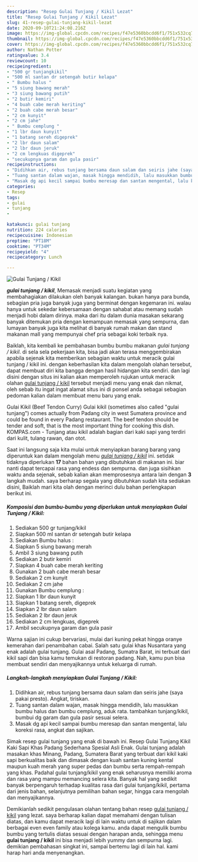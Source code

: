 ```yaml
---
description: "Resep Gulai Tunjang / Kikil Lezat"
title: "Resep Gulai Tunjang / Kikil Lezat"
slug: 41-resep-gulai-tunjang-kikil-lezat
date: 2020-09-10T21:24:08.216Z
image: https://img-global.cpcdn.com/recipes/f47e5360bbcdd6f1/751x532cq70/gulai-tunjang-kikil-foto-resep-utama.jpg
thumbnail: https://img-global.cpcdn.com/recipes/f47e5360bbcdd6f1/751x532cq70/gulai-tunjang-kikil-foto-resep-utama.jpg
cover: https://img-global.cpcdn.com/recipes/f47e5360bbcdd6f1/751x532cq70/gulai-tunjang-kikil-foto-resep-utama.jpg
author: Nathan Potter
ratingvalue: 3.4
reviewcount: 10
recipeingredient:
- "500 gr tunjangkikil"
- "500 ml santan dr setengah butir kelapa"
- " Bumbu halus "
- "5 siung bawang merah"
- "3 siung bawang putih"
- "2 butir kemiri"
- "4 buah cabe merah keriting"
- "2 buah cabe merah besar"
- "2 cm kunyit"
- "2 cm jahe"
- " Bumbu cemplung "
- "1 lbr daun kunyit"
- "1 batang sereh digeprek"
- "2 lbr daun salam"
- "2 lbr daun jeruk"
- "2 cm lengkuas digeprek"
- "secukupnya garam dan gula pasir"
recipeinstructions:
- "Didihkan air, rebus tunjang bersama daun salam dan seiris jahe (saya pakai presto). Angkat, tiriskan."
- "Tuang santan dalam wajan, masak hingga mendidih, lalu masukkan bumbu halus dan bumbu cemplung, aduk rata. tambahkan tunjang/kikil, bumbui dg garam dan gula pasir sesuai selera."
- "Masak dg api kecil sampai bumbu meresap dan santan mengental, lalu koreksi rasa, angkat dan sajikan."
categories:
- Resep
tags:
- gulai
- tunjang
- 

katakunci: gulai tunjang  
nutrition: 224 calories
recipecuisine: Indonesian
preptime: "PT18M"
cooktime: "PT34M"
recipeyield: "4"
recipecategory: Lunch

---
```



![Gulai Tunjang / Kikil](https://img-global.cpcdn.com/recipes/f47e5360bbcdd6f1/751x532cq70/gulai-tunjang-kikil-foto-resep-utama.jpg)

<b><i>gulai tunjang / kikil</i></b>, Memasak menjadi suatu kegiatan yang membahagiakan dilakukan oleh banyak kalangan. bukan hanya para bunda, sebagian pria juga banyak juga yang berminat dengan kegemaran ini. walau hanya untuk sekedar kebersamaan dengan sahabat atau memang sudah menjadi hobi dalam dirinya. maka dari itu dalam dunia masakan sekarang banyak ditemukan pria dengan kemampuan memasak yang sempurna, dan lumayan banyak juga kita melihat di banyak rumah makan dan stand makanan mall yang mempunyai chef pria sebagai koki terbaik nya.

Baiklah, kita kembali ke pembahasan bumbu bumbu makanan <i>gulai tunjang / kikil</i>. di sela sela pekerjaan kita, bisa jadi akan terasa menggembirakan apabila sejenak kita memberikan sebagian waktu untuk meracik gulai tunjang / kikil ini. dengan keberhasilan kita dalam mengolah olahan tersebut, dapat membuat diri kita bangga dengan hasil hidangan kita sendiri. dan lagi disini dengan situs ini kalian akan memperoleh rujukan untuk meracik olahan <u>gulai tunjang / kikil</u> tersebut menjadi menu yang enak dan nikmat, oleh sebab itu ingat ingat alamat situs ini di ponsel anda sebagai sebagian pedoman kalian dalam membuat menu baru yang enak.

Gulai Kikil (Beef Tendon Curry) Gulai kikil (sometimes also called &#34;gulai tunjang&#34;) comes actually from Padang city in west Sumatera province and could be found in every Padang restaurant. The beef tendon should be tender and soft, that is the most important thing for cooking this dish. KOMPAS.com - Tunjang atau kikil adalah bagian dari kaki sapi yang terdiri dari kulit, tulang rawan, dan otot.


Saat ini langsung saja kita mulai untuk menyiapkan barang barang yang diperuntuk kan dalam mengolah menu <u><i>gulai tunjang / kikil</i></u> ini. setidak tidaknya diperlukan <b>17</b> bahan bahan yang dibutuhkan di makanan ini. biar nanti dapat tercapai rasa yang endess dan sempurna. dan juga sisihkan waktu anda sejenak, sebab kalian akan memprosesnya antara lain dengan <b>3</b> langkah mudah. saya berharap segala yang dibutuhkan sudah kita sediakan disini, Baiklah mari kita olah dengan merinci dulu bahan perlengkapan berikut ini.

<!--inarticleads1-->

##### Komposisi dan bumbu-bumbu yang diperlukan untuk menyiapkan Gulai Tunjang / Kikil:

1. Sediakan 500 gr tunjang/kikil
1. Siapkan 500 ml santan dr setengah butir kelapa
1. Sediakan  Bumbu halus :
1. Siapkan 5 siung bawang merah
1. Ambil 3 siung bawang putih
1. Sediakan 2 butir kemiri
1. Siapkan 4 buah cabe merah keriting
1. Gunakan 2 buah cabe merah besar
1. Sediakan 2 cm kunyit
1. Sediakan 2 cm jahe
1. Gunakan  Bumbu cemplung :
1. Siapkan 1 lbr daun kunyit
1. Siapkan 1 batang sereh, digeprek
1. Siapkan 2 lbr daun salam
1. Sediakan 2 lbr daun jeruk
1. Sediakan 2 cm lengkuas, digeprek
1. Ambil secukupnya garam dan gula pasir


Warna sajian ini cukup bervariasi, mulai dari kuning pekat hingga oranye kemerahan dari penambahan cabai. Salah satu gulai khas Nusantara yang enak adalah gulai tunjang. Gulai asal Padang, Sumatra Barat, ini terbuat dari kikil sapi dan bisa kamu temukan di restoran padang. Nah, kamu pun bisa membuat sendiri dan menyajikannya untuk keluarga di rumah. 

<!--inarticleads2-->

##### Langkah-langkah menyiapkan Gulai Tunjang / Kikil:

1. Didihkan air, rebus tunjang bersama daun salam dan seiris jahe (saya pakai presto). Angkat, tiriskan.
1. Tuang santan dalam wajan, masak hingga mendidih, lalu masukkan bumbu halus dan bumbu cemplung, aduk rata. tambahkan tunjang/kikil, bumbui dg garam dan gula pasir sesuai selera.
1. Masak dg api kecil sampai bumbu meresap dan santan mengental, lalu koreksi rasa, angkat dan sajikan.


Simak resep gulai tunjang yang enak di bawah ini. Resep Gulai Tunjang Kikil Kaki Sapi Khas Padang Sederhana Spesial Asli Enak. Gulai tunjang adalah masakan khas Minang, Padang, Sumatera Barat yang terbuat dari kikil kaki sapi berkualitas baik dan dimasak dengan kuah santan kuning kental maupun kuah merah yang super pedas dan bumbu serta rempah-rempah yang khas. Padahal gulai tunjang/kikil yang enak seharusnya memiliki aroma dan rasa yang mampu memancing selera kita. Banyak hal yang sedikit banyak berpengaruh terhadap kualitas rasa dari gulai tunjang/kikil, pertama dari jenis bahan, selanjutnya pemilihan bahan segar, hingga cara mengolah dan menyajikannya. 

Demikianlah sedikit pengulasan olahan tentang bahan resep <u>gulai tunjang / kikil</u> yang lezat. saya berharap kalian dapat memahami dengan tulisan diatas, dan kamu dapat meracik lagi di lain waktu untuk di sajikan dalam berbagai even even family atau kolega kamu. anda dapat mengulik bumbu bumbu yang tertulis diatas sesuai dengan harapan anda, sehingga menu <b>gulai tunjang / kikil</b> ini bisa menjadi lebih yummy dan sempurna lagi. demikian pembahasan singkat ini, sampai bertemu lagi di lain hal. kami harap hari anda menyenangkan.
